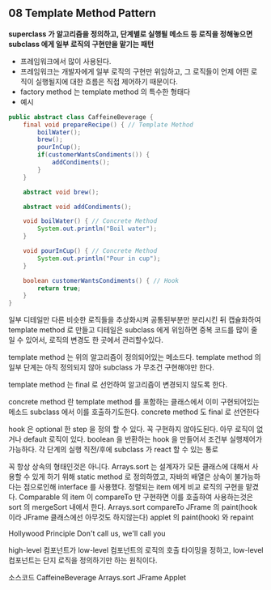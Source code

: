 ## 08 Template Method Pattern

**superclass 가 알고리즘을 정의하고, 단계별로 실행될 메소드 등 로직을 정해놓으면 subclass 에게 일부 로직의 구현만을 맡기는 패턴**
* 프레임워크에서 많이 사용된다. 
* 프레임워크는 개발자에게 일부 로직의 구현만 위임하고, 그 로직들이 언제 어떤 로직이 실행될지에 대한 흐름은 직접 제어하기 때문이다.
* factory method 는 template method 의 특수한 형태다
* 예시
```java
public abstract class CaffeineBeverage {
    final void prepareRecipe() { // Template Method
        boilWater();
        brew();
        pourInCup();
        if(customerWantsCondiments()) {
            addCondiments();
        }
    }

    abstract void brew();

    abstract void addCondiments();

    void boilWater() { // Concrete Method
        System.out.println("Boil water");
    }

    void pourInCup() { // Concrete Method
        System.out.println("Pour in cup");
    }

    boolean customerWantsCondiments() { // Hook
        return true;
    }
}

```

일부 디테일만 다른 비슷한 로직들을 추상화시켜 공통된부분만 분리시킨 뒤 캡슐화하여 template method 로 만들고 디테일은 subclass 에게 위임하면 중복 코드를 많이 줄일 수 있어서, 로직의 변경도 한 곳에서 관리할수있다.

template method 는 위의 알고리즘이 정의되어있는 메소드다. template method 의 일부 단계는 아직 정의되지 않아 subclass 가 무조건 구현해야만 한다.

template method 는 final 로 선언하여 알고리즘이 변경되지 않도록 한다.

concrete method 란 template method 를 포함하는 클래스에서 이미 구현되어있는 메소드 subclass 에서 이를 호출하기도한다.
concrete method 도 final 로 선언한다

hook 은 optional 한 step 을 정의 할 수 있다. 꼭 구현하지 않아도된다. 아무 로직이 없거나 default 로직이 있다.
boolean 을 반환하는 hook 을 만들어서 조건부 실행제어가 가능하다.
각 단계의 실행 직전/후에 subclass 가 react 할 수 있는 통로

꼭 항상 상속의 형태인것은 아니다. Arrays.sort 는 설계자가 모든 클래스에 대해서 사용할 수 있게 하기 위해 static method 로 정의하였고, 자바의 배열은 상속이 불가능하다는 점으로인해 interface 를 사용했다. 정렬되는 item 에게 비교 로직의 구현을 맡겼다. Comparable 의 item 이 compareTo 만 구현하면 이를 호출하여 사용하는것은 sort 의 mergeSort 내에서 한다. 
Arrays.sort compareTo
JFrame 의 paint(hook 이라 JFrame 클래스에선 아무것도 하지않는다)
applet 의 paint(hook) 와 repaint

Hollywood Principle
Don't call us, we'll call you

high-level 컴포넌트가 low-level 컴포넌트의 로직의 호출 타이밍을 정하고, low-level 컴포넌트는 단지 로직을 정의하기만 하는 원칙이다.


소스코드
CaffeineBeverage
Arrays.sort
JFrame
Applet
